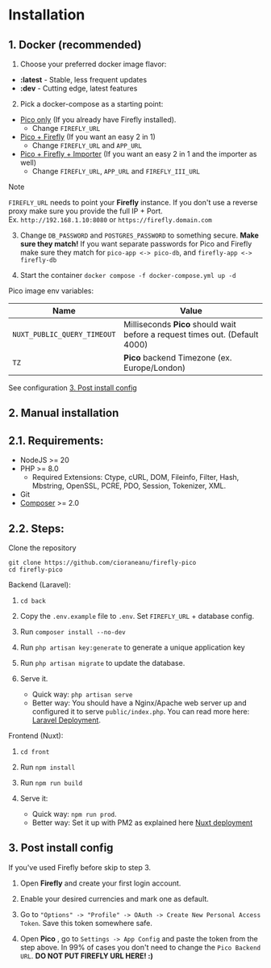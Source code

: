 # Installation

## 1. Docker (recommended)
1. Choose your preferred docker image flavor:

- **:latest** - Stable, less frequent updates
- **:dev** - Cutting edge, latest features

2. Pick a docker-compose as a starting point:
  - [Pico only](../docker-compose.pico.yml) (If you already have Firefly installed).
    - Change `FIREFLY_URL`
  - [Pico + Firefly](../docker-compose.pico+firefly.yml) (If you want an easy 2 in 1)
    - Change `FIREFLY_URL` and `APP_URL`
  - [Pico + Firefly + Importer](../docker-compose.pico+firefly+importer.yml) (If you want an easy 2 in 1 and the importer as well)
    - Change `FIREFLY_URL`, `APP_URL` and `FIREFLY_III_URL`

> [!NOTE]  
> `FIREFLY_URL` needs to point your **Firefly** instance. If you don't use a reverse proxy make sure you provide the full IP + Port.
<br>Ex. `http://192.168.1.10:8080` or `https://firefly.domain.com`

3. Change `DB_PASSWORD` and `POSTGRES_PASSWORD` to something secure. **Make sure they match!** If you want separate passwords for Pico and Firefly make sure they match for `pico-app <-> pico-db`, and `firefly-app <-> firefly-db`

4. Start the container `docker compose -f docker-compose.yml up -d`

Pico image env variables:

| Name       | Value                                                                    |
|------------|--------------------------------------------------------------------------|
| `NUXT_PUBLIC_QUERY_TIMEOUT` | Milliseconds **Pico** should wait before a request times out. (Default 4000) |
| `TZ` | **Pico** backend Timezone (ex. Europe/London)                                |

See configuration [3. Post install config](installation.md#3-post-install-config)

## 2. Manual installation

## 2.1. Requirements:

- NodeJS >= 20
- PHP >= 8.0
    - Required Extensions: Ctype, cURL, DOM, Fileinfo, Filter, Hash, Mbstring, OpenSSL, PCRE, PDO, Session, Tokenizer, XML.
- Git
- [Composer](https://getcomposer.org/) >= 2.0

## 2.2. Steps:

Clone the repository

```
git clone https://github.com/cioraneanu/firefly-pico
cd firefly-pico
```

Backend (Laravel):

1. `cd back`
2. Copy the `.env.example` file to `.env`. Set `FIREFLY_URL` + database config.
3. Run `composer install --no-dev`
4. Run `php artisan key:generate` to generate a unique application key
5. Run `php artisan migrate` to update the database.
6. Serve it.

   - Quick way: `php artisan serve`
   - Better way: You should have a Nginx/Apache web server up and configured it to serve `public/index.php`. You can read more here:
     [Laravel Deployment](https://laravel.com/docs/10.x/deployment).

Frontend (Nuxt):

1. `cd front`
2. Run `npm install`
3. Run `npm run build`
4. Serve it:

   - Quick way: `npm run prod`.
   - Better way: Set it up with PM2 as explained here [Nuxt deployment](https://nuxt.com/docs/getting-started/deployment#pm2)

## 3. Post install config

If you've used Firefly before skip to step 3.

1. Open **Firefly** and create your first login account.

2. Enable your desired currencies and mark one as default.

3. Go to `"Options" -> "Profile" -> OAuth -> Create New Personal Access Token`. Save this token somewhere safe.

4. Open **Pico** , go to `Settings -> App Config` and paste the token from the step above. In 99% of cases you don't need to change the `Pico Backend URL`. **DO NOT PUT FIREFLY URL HERE! :)**

